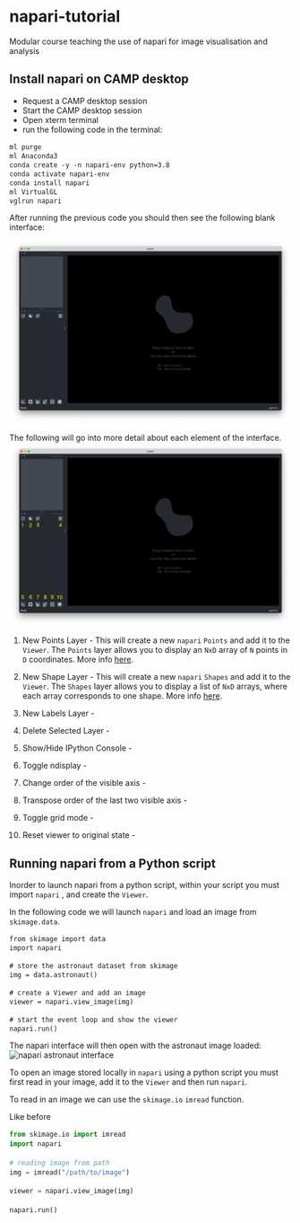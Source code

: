 # napari-tutorial
Modular course teaching the use of napari for image visualisation and analysis


## Install napari on CAMP desktop
- Request a CAMP desktop session
- Start the CAMP desktop session
- Open xterm terminal
- run the following code in the terminal:

```
ml purge
ml Anaconda3
conda create -y -n napari-env python=3.8
conda activate napari-env
conda install napari
ml VirtualGL
vglrun napari
```
After running the previous code you should then see the following blank interface:

![napari blank interface](https://raw.githubusercontent.com/FrancisCrickInstitute/napari-tutorial/main/images/blank_napari_interface.png?token=GHSAT0AAAAAABXXRCUAELQEDXSILXANPFBYYZN3MJQ)

The following will go into more detail about each element of the interface.
![](https://raw.githubusercontent.com/FrancisCrickInstitute/napari-tutorial/main/images/blank_napari_interface_labels.png?token=GHSAT0AAAAAABXXRCUBCM7ULAN2FAIAWOWSYZN32XQ)

1. New Points Layer - This will create a new `napari` `Points` and add it to the `Viewer`. The `Points` layer allows 
you to display an `NxD` array of `N` points in `D` coordinates. More info [here](https://napari.org/stable/howtos/layers/points.html).

2. New Shape Layer - This will create a new `napari` `Shapes` and add it to the `Viewer`. The `Shapes`
layer allows you to display a list of `NxD` arrays, where each array corresponds to one shape. More info [here](https://napari.org/stable/howtos/layers/shapes.html).
3. New Labels Layer - 
4. Delete Selected Layer - 
5. Show/Hide IPython Console - 
6. Toggle ndisplay - 
7. Change order of the visible axis - 
8. Transpose order of the last two visible axis - 
9. Toggle grid mode - 
10. Reset viewer to original state - 
## Running napari from a Python script

Inorder to launch napari from a python script, within your script you must
import `napari` , and create the `Viewer`.

In the following code we will launch `napari` and load an image from 
`skimage.data`.

```python3
from skimage import data
import napari

# store the astronaut dataset from skimage
img = data.astronaut()  

# create a Viewer and add an image
viewer = napari.view_image(img)

# start the event loop and show the viewer
napari.run()
```
The napari interface will then open with the astronaut image loaded:
![napari astronaut interface](https://napari.org/stable/_images/screenshot-add-image.png)

To open an image stored locally in `napari` using a python script you 
must first read in your image, add it to the `Viewer` and then run `napari`.

To read in an image we can use the `skimage.io` `imread` function.

Like before 

```python
from skimage.io import imread
import napari

# reading image from path
img = imread("/path/to/image")

viewer = napari.view_image(img)

napari.run()
```




